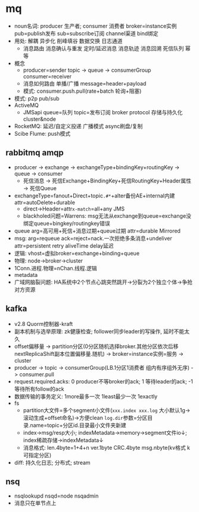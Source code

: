# mq

- noun名词: producer 生产者; consumer 消费者 broker=instance实例 pub=publish发布 sub=subscribe订阅 channel渠道 bind绑定
- 用处: 解耦 异步化 削峰填谷 数据交换 日志通道
  - 消息路由 消息确认与重发 定时/延迟消息 消息轨迹 消息回溯 死信队列 幂等
- 概念
  - producer=sender topic -> queue -> consumerGroup consumer=receiver
  - 消息如何路由 单播/广播 message=header+payload
  - 模式: consumer.push.pull(rate+batch 轮询+阻塞)
- 模式: p2p pub/sub
- ActiveMQ
  - JMSapi queue=队列 topic=发布订阅 broker protocol 存储与持久化 cluster&node
- RocketMQ: 延迟/自定义投递 广播模式 async刷盘/复制
- Scibe Flume: push模式

## rabbitmq amqp

- producer -> exchange -> exchangeType+bindingKey+routingKey -> queue -> consumer
  - 死信消息 -> 死信Exchange+BindingKey+死信RoutingKey+Header属性 -> 死信Queue
- exchangeType=fanout+Direct+topic`.#*`+alter备份AE+internal内建 attr=autoDelete+durable
  - direct->Header=attr`x-match`=all+any JMS
  - blackholed问题=Warrens: msg无法从exchange到queue=exchange没绑定queue+bingkey/routingkey错误
- queue arg=高可用+死信+消息过期+queue过期 attr=durable Mirrored
- msg: arg=requeue ack=reject+nack.一次拒绝多条消息+undeliver attr=persistent retry aliveTime delay延迟
- 逻辑: vhost=虚拟broker=exchange+binding+queue
- 物理: node->broker->cluster
- 1Conn.进程.物理=nChan.线程.逻辑
- metadata
- 广域网脑裂问题: HA系统中2个节点心跳突然跳开->分裂为2个独立个体->争抢对方资源

## kafka

- v2.8 Quorm控制器-kraft
- 副本机制与选举原理: zk健康检查; follower同步leader的写操作, 延时不能太久
- offset偏移量 -> partition分区(0分区随机选择broker.其他分区依次后移 nextReplicaShift副本位置偏移量.随机) -> broker=instance实例=服务 -> cluster
- producer -> topic -> consumerGroup(LB.1分区1消费者 组内有序组外无序) -> consumer.pull
- request.required.acks: 0 producer不等broker的ack; 1 等待leader的ack; -1 等待所有follow的ack
- 数据传输的事务定义: 1more最多一次 1least最少一次 1exactly
- fs
  - partition大文件=多个segment小文件(`xxx.index xxx.log` 大小默认1g->滚动生成+offset命名)->方便clean `log.dir`参数=分区目录.name=topic+分区id.目录最小文件夹新建
  - index->msg/resp大小; indexMetadata->memory->segment文件io↓; index稀疏存储->indexMetadata↓
  - 消息格式: len.4byte=1+4+n ver.1byte CRC.4byte msg.nbyte(kv格式 k可指定分区)
- diff: 持久化日志; 分布式; stream

## nsq

- nsqlookupd nsqd=node nsqadmin
- 消息只在单节点上
